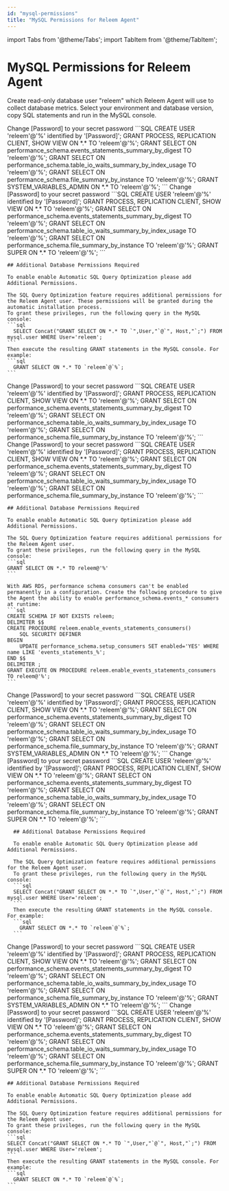 ```yaml
---
id: "mysql-permissions"
title: "MySQL Permissions for Releem Agent"
---
```


import Tabs from '@theme/Tabs';
import TabItem from '@theme/TabItem';

# MySQL Permissions for Releem Agent

Create read-only database user "releem" which Releem Agent will use to collect database metrics. Select your environment and database version, copy SQL statements and run in the MySQL console.

<Tabs>
  <TabItem value="linux" label="Linux" default>
    <Tabs>
      <TabItem value="mysql-8" label="MySQL >= 8.0" default>
        Change [Password] to your secret password
        ```SQL
        CREATE USER 'releem'@'%' identified by '[Password]';
        GRANT PROCESS, REPLICATION CLIENT, SHOW VIEW ON *.* TO 'releem'@'%';
        GRANT SELECT ON performance_schema.events_statements_summary_by_digest TO 'releem'@'%';
        GRANT SELECT ON performance_schema.table_io_waits_summary_by_index_usage TO 'releem'@'%';
        GRANT SELECT ON performance_schema.file_summary_by_instance TO 'releem'@'%';
        GRANT SYSTEM_VARIABLES_ADMIN ON *.* TO 'releem'@'%';
        ```
      </TabItem>
      <TabItem value="mariadb-mysql-5" label="MariaDB and MySQL < 8.0">
        Change [Password] to your secret password
        ```SQL
        CREATE USER 'releem'@'%' identified by '[Password]';
        GRANT PROCESS, REPLICATION CLIENT, SHOW VIEW ON *.* TO 'releem'@'%';
        GRANT SELECT ON performance_schema.events_statements_summary_by_digest TO 'releem'@'%';
        GRANT SELECT ON performance_schema.table_io_waits_summary_by_index_usage TO 'releem'@'%';
        GRANT SELECT ON performance_schema.file_summary_by_instance TO 'releem'@'%';
        GRANT SUPER ON *.* TO 'releem'@'%';
        ```
      </TabItem>
    </Tabs>


    ## Additional Database Permissions Required

    To enable enable Automatic SQL Query Optimization please add Additional Permissions.

    The SQL Query Optimization feature requires additional permissions for the Releem Agent user. These permissions will be granted during the automatic installation process.
    To grant these privileges, run the following query in the MySQL console:
    ```sql
      SELECT Concat("GRANT SELECT ON *.* TO `",User,"`@`", Host,"`;") FROM mysql.user WHERE User='releem';
    ```
    Then execute the resulting GRANT statements in the MySQL console. For example:
    ```sql
      GRANT SELECT ON *.* TO `releem`@`%`;
    ```    

  </TabItem>
  <TabItem value="aws-rds" label="AWS RDS">
    <Tabs>
      <TabItem value="mysql-8" label="MySQL >= 8.0" default>
        Change [Password] to your secret password
        ```SQL
        CREATE USER 'releem'@'%' identified by '[Password]';
        GRANT PROCESS, REPLICATION CLIENT, SHOW VIEW ON *.* TO 'releem'@'%';
        GRANT SELECT ON performance_schema.events_statements_summary_by_digest TO 'releem'@'%';
        GRANT SELECT ON performance_schema.table_io_waits_summary_by_index_usage TO 'releem'@'%';
        GRANT SELECT ON performance_schema.file_summary_by_instance TO 'releem'@'%';
        ```
      </TabItem>
      <TabItem value="mariadb-mysql-5" label="MariaDB and MySQL < 8.0">
        Change [Password] to your secret password
        ```SQL
        CREATE USER 'releem'@'%' identified by '[Password]';
        GRANT PROCESS, REPLICATION CLIENT, SHOW VIEW ON *.* TO 'releem'@'%';
        GRANT SELECT ON performance_schema.events_statements_summary_by_digest TO 'releem'@'%';
        GRANT SELECT ON performance_schema.table_io_waits_summary_by_index_usage TO 'releem'@'%';
        GRANT SELECT ON performance_schema.file_summary_by_instance TO 'releem'@'%';
        ```
      </TabItem>
    </Tabs>

    ## Additional Database Permissions Required

    To enable enable Automatic SQL Query Optimization please add Additional Permissions.

    The SQL Query Optimization feature requires additional permissions for the Releem Agent user.
    To grant these privileges, run the following query in the MySQL console:
    ```sql
    GRANT SELECT ON *.* TO releem@'%'
    ```

    With AWS RDS, performance schema consumers can't be enabled permanently in a configuration. Create the following procedure to give the Agent the ability to enable performance_schema.events_* consumers at runtime:
    ```sql
    CREATE SCHEMA IF NOT EXISTS releem;
    DELIMITER $$
    CREATE PROCEDURE releem.enable_events_statements_consumers()
        SQL SECURITY DEFINER
    BEGIN
        UPDATE performance_schema.setup_consumers SET enabled='YES' WHERE name LIKE 'events_statements_%';
    END $$
    DELIMITER ;
    GRANT EXECUTE ON PROCEDURE releem.enable_events_statements_consumers TO releem@'%';
    ```

  </TabItem>

  <TabItem value="docker" label="Docker">
    <Tabs>
      <TabItem value="mysql-8" label="MySQL >= 8.0" default>
        Change [Password] to your secret password
        ```SQL
        CREATE USER 'releem'@'%' identified by '[Password]';
        GRANT PROCESS, REPLICATION CLIENT, SHOW VIEW ON *.* TO 'releem'@'%';
        GRANT SELECT ON performance_schema.events_statements_summary_by_digest TO 'releem'@'%';
        GRANT SELECT ON performance_schema.table_io_waits_summary_by_index_usage TO 'releem'@'%';
        GRANT SELECT ON performance_schema.file_summary_by_instance TO 'releem'@'%';
        GRANT SYSTEM_VARIABLES_ADMIN ON *.* TO 'releem'@'%';
        ```
      </TabItem>
      <TabItem value="mariadb-mysql-5" label="MariaDB and MySQL < 8.0">
        Change [Password] to your secret password
        ```SQL
        CREATE USER 'releem'@'%' identified by '[Password]';
        GRANT PROCESS, REPLICATION CLIENT, SHOW VIEW ON *.* TO 'releem'@'%';
        GRANT SELECT ON performance_schema.events_statements_summary_by_digest TO 'releem'@'%';
        GRANT SELECT ON performance_schema.table_io_waits_summary_by_index_usage TO 'releem'@'%';
        GRANT SELECT ON performance_schema.file_summary_by_instance TO 'releem'@'%';
        GRANT SUPER ON *.* TO 'releem'@'%';
        ```
      </TabItem>
    </Tabs>


      ## Additional Database Permissions Required

      To enable enable Automatic SQL Query Optimization please add Additional Permissions.

      The SQL Query Optimization feature requires additional permissions for the Releem Agent user. 
      To grant these privileges, run the following query in the MySQL console:
      ```sql
      SELECT Concat("GRANT SELECT ON *.* TO `",User,"`@`", Host,"`;") FROM mysql.user WHERE User='releem';
      ```
      Then execute the resulting GRANT statements in the MySQL console. For example:
      ```sql
        GRANT SELECT ON *.* TO `releem`@`%`;
      ```         

  </TabItem>
  <TabItem value="windows" label="Windows" default>
    <Tabs>
      <TabItem value="mysql-8" label="MySQL >= 8.0" default>
        Change [Password] to your secret password
        ```SQL
        CREATE USER 'releem'@'%' identified by '[Password]';
        GRANT PROCESS, REPLICATION CLIENT, SHOW VIEW ON *.* TO 'releem'@'%';
        GRANT SELECT ON performance_schema.events_statements_summary_by_digest TO 'releem'@'%';
        GRANT SELECT ON performance_schema.table_io_waits_summary_by_index_usage TO 'releem'@'%';
        GRANT SELECT ON performance_schema.file_summary_by_instance TO 'releem'@'%';
        GRANT SYSTEM_VARIABLES_ADMIN ON *.* TO 'releem'@'%';
        ```
      </TabItem>
      <TabItem value="mariadb-mysql-5" label="MariaDB and MySQL < 8.0">
        Change [Password] to your secret password
        ```SQL
        CREATE USER 'releem'@'%' identified by '[Password]';
        GRANT PROCESS, REPLICATION CLIENT, SHOW VIEW ON *.* TO 'releem'@'%';
        GRANT SELECT ON performance_schema.events_statements_summary_by_digest TO 'releem'@'%';
        GRANT SELECT ON performance_schema.table_io_waits_summary_by_index_usage TO 'releem'@'%';
        GRANT SELECT ON performance_schema.file_summary_by_instance TO 'releem'@'%';
        GRANT SUPER ON *.* TO 'releem'@'%';
        ```
      </TabItem>
    </Tabs>      


    ## Additional Database Permissions Required

    To enable enable Automatic SQL Query Optimization please add Additional Permissions.

    The SQL Query Optimization feature requires additional permissions for the Releem Agent user. 
    To grant these privileges, run the following query in the MySQL console:
    ```sql
    SELECT Concat("GRANT SELECT ON *.* TO `",User,"`@`", Host,"`;") FROM mysql.user WHERE User='releem';
    ```
    Then execute the resulting GRANT statements in the MySQL console. For example:
    ```sql
      GRANT SELECT ON *.* TO `releem`@`%`;
    ```    
  </TabItem>
</Tabs>

